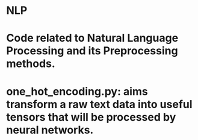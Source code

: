 # NLP
<h1>Code related to Natural Language Processing and its Preprocessing methods.<h1>
                                                                                                                                                  <p>one_hot_encoding.py: aims transform a raw text data into useful tensors that will be processed by neural networks.<p>
